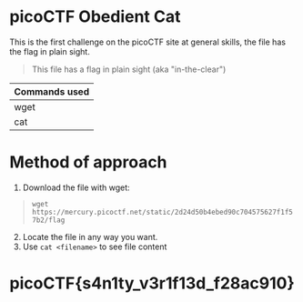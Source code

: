 # picoCTF Obedient Cat

This is the first challenge on the picoCTF site at general skills, the file has the flag in plain sight.
> This file has a flag in plain sight (aka "in-the-clear")

| Commands used  | 
| ------------- | 
| wget  | 
| cat | 

# Method of approach

1. Download the file with wget:
>  `wget https://mercury.picoctf.net/static/2d24d50b4ebed90c704575627f1f57b2/flag
`

2. Locate the file in any way you want.
3. Use `cat <filename>` to see file content

# picoCTF{s4n1ty_v3r1f13d_f28ac910}


